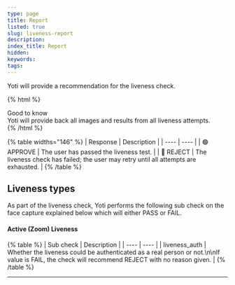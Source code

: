 ```yaml
---
type: page
title: Report
listed: true
slug: liveness-report
description: 
index_title: Report
hidden: 
keywords: 
tags: 
---
```


Yoti will provide a recommendation for the liveness check.

{% html %}
<div class="alert-GTK">
    <div class="alert-title" id="GTK">
        Good to know
    </div>
    <div class="alert-text">
       Yoti will provide back all images and results from all liveness attempts. 
    </div>
    <div class="alert-links"> 
   </div>
</div>
{% /html %}

{% table widths="146" %}
| Response | Description | 
| ---- | ---- | 
| 🟢  APPROVE | The user has passed the liveness test. | 
| 🔴 REJECT | The liveness check has failed; the user may retry until all attempts are exhausted. | 
{% /table %}

## Liveness types

As part of the liveness check, Yoti performs the following sub check on the face capture explained below which will either PASS or FAIL.

#### Active (Zoom) Liveness

{% table %}
| Sub check | Description | 
| ---- | ---- | 
| liveness_auth | Whether the liveness could be authenticated as a real person or not.\n\nIf value is FAIL, the check will recommend REJECT with no reason given. | 
{% /table %}

---